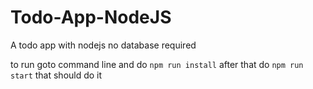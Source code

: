 # Todo-App-NodeJS
A todo app with nodejs no database required

to run goto command line and do ```npm run install``` after that do ```npm run start```
that should do it
